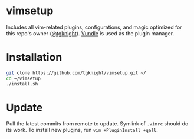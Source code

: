 # vimsetup
Includes all vim-related plugins, configurations, and magic optimized for this repo's owner ([@tgknight](https://github.com/tgknight)).
[Vundle](https://github.com/VundleVim/Vundle.vim) is used as the plugin manager.
# Installation
```bash
git clone https://github.com/tgknight/vimsetup.git ~/
cd ~/vimsetup
./install.sh
```
# Update
Pull the latest commits from remote to update. Symlink of `.vimrc` should do its work.
To install new plugins, run `vim +PluginInstall +qall`.
